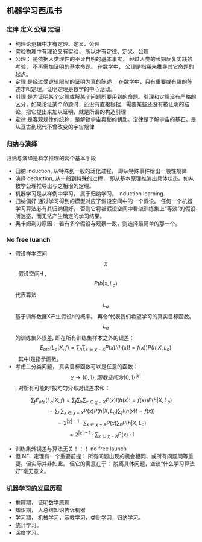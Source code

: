 ## 机器学习西瓜书
### 定律 定义 公理 定理
- 纯理论逻辑中才有定理、定义、公理
- 实验物理中有理论又有实验， 所以才有定律、定义、公理
- 公理： 是依据人类理性的不证自明的基本事实， 经过人类的长期反复实践的考验， 不再需加证明的基本命题。 在数学中， 公理是指用来推导其它命题的起点。
- 定理 是经过受逻辑限制的证明为真的陈述， 在数学中，只有重要或有趣的陈述才叫定理。证明定理是数学的中心活动。
- 引理 是为证明某个定理或解某个问题所要用到的命题。引理和定理没有严格的区分，如果论证某个命题时，还没有直接根据，需要某些还没有被证明的结论，把它提出来加以证明，就是所谓的构造引理
- 定律 是客观规律的统称，是解锁宇宙奥秘的钥匙。定律是了解宇宙的基石。是从亘古到现代不曾改变的宇宙规律
### 归纳与演绎
归纳与演绎是科学推理的两个基本手段
- 归纳 induction, 从特殊到一般的泛化过程， 即从特殊事件给出一般性规律
- 演绎 deduction, 从一般到特殊的过程， 即从基本原理推演出具体状态。如从数学公理推导出与之相洽的定理。
- 机器学习是从样例中学习， 属于归纳学习。 induction learning.
- 归纳偏好 通过学习得到的模型对应了假设空间中的一个假设。 任何一个机器学习算法必有其归纳偏好， 否则它将被假设空间中看似训练集上“等效”的假设所迷惑，而无法产生确定的学习结果。
- 奥卡姆剃刀原因： 若有多个假设与观察一致，则选择最简单的那一个。

### No free luanch
- 假设样本空间 $$\chi$$, 假设空间H , $$P(h|x,L_a)$$代表算法$$L_a$$基于训练数据X产生假设h的概率。 再令f代表我们希望学习的真实目标函数。 $$L_a$$的训练集外误差, 即在所有训练集样本之外的误差：
$$E_{ote}(L_a|X,f) = \sum_h \sum_{x\in \chi - X} P(x)I(h(x)!=f(x))P(h|X,L_a) $$ , 其中I是指示函数。
- 考虑二分类问题， 真实目标函数可以是任意的函数：$$\chi \rightarrow \{0,1\}, 函数空间为\{0,1\}^{|\chi|}$$, 对所有可能的f按均匀分布对误差求和：

$$\sum_fE_{ote}(L_a|X,f) = \sum_f\sum_h \sum_{x\in \chi - X} P(x)I(h(x)!=f(x))P(h|X,L_a) $$
$$=\sum_h \sum_{x\in \chi - X} P(x)P(h|X,L_a)\sum_fI(h(x)!=f(x)) $$
$$=2^{|\chi|-1} \cdot \sum_{x\in \chi - X} P(x) \sum_hP(h|X,L_a) $$
$$=2^{|\chi|-1} \cdot \sum_{x\in \chi - X} P(x) \cdot 1$$
- 训练集外误差与算法无关！！！ no free launch
- 但 NFL 定理有一个重要前提： 所有问题出现的机会相同、或所有问题同等重要。但实际并非如此。 但它的寓意在于： 脱离具体问题，空谈“什么学习算法好”毫无意义。

### 机器学习的发展历程
- 推理期， 证明数学原理
- 知识期， 人总结知识告诉机器
- 学习期， 机械学习，示教学习，类比学习，归纳学习。
- 统计学习。
- 深度学习。
